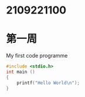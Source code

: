 # 2109221100

# 第一周

My first code programme
```c
#include <stdio.h>
int main ()
{
    printf("Hello World\n");
}
```
